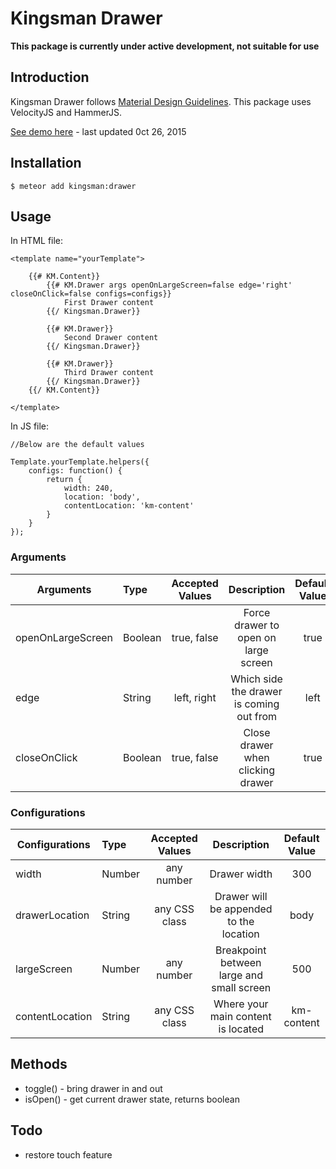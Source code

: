 # Kingsman Drawer

**This package is currently under active development, not suitable for use**

## Introduction
Kingsman Drawer follows [Material Design Guidelines](https://www.google.com/design/spec/material-design/introduction.html).
This package uses VelocityJS and HammerJS.

[See demo here](http://kingsman-drawer.meteor.com) - last updated 0ct 26, 2015

## Installation
```
$ meteor add kingsman:drawer
```

## Usage
In HTML file:
```
<template name="yourTemplate">
	
	{{# KM.Content}}
		{{# KM.Drawer args openOnLargeScreen=false edge='right' closeOnClick=false configs=configs}}
			First Drawer content
		{{/ Kingsman.Drawer}}
		
		{{# KM.Drawer}}
			Second Drawer content
		{{/ Kingsman.Drawer}}
		
		{{# KM.Drawer}}
			Third Drawer content
		{{/ Kingsman.Drawer}}
	{{/ KM.Content}}
	
</template>
```

In JS file:
```
//Below are the default values

Template.yourTemplate.helpers({
	configs: function() {
		return {
			width: 240,
			location: 'body',
			contentLocation: 'km-content'
		}
	}
});
```

### Arguments

| Arguments         | Type            | Accepted Values      |Description                                                                          |Default Value |
| ------------------|:----------------|:--------------------:|:-----------------------------------------------------------------------------------:|:------------:|
| openOnLargeScreen | Boolean         | true, false          |Force drawer to open on large screen                                                 |true          |
| edge              | String          | left, right          |Which side the drawer is coming out from                                             |left          |
| closeOnClick      | Boolean         | true, false          |Close drawer when clicking drawer                                                    |true          |

### Configurations

| Configurations  | Type            | Accepted Values           |Description                                                                          |Default Value |
| ----------------|:----------------|:-------------------------:|:-----------------------------------------------------------------------------------:|:------------:|
| width           | Number			    | any number                |Drawer width                                                                         |300           |
| drawerLocation  | String          | any CSS class             |Drawer will be appended to the location                                              |body          |
| largeScreen     | Number          | any number                |Breakpoint between large and small screen                                            |500           |
| contentLocation | String          | any CSS class             |Where your main content is located                                                   |km-content    |

## Methods
* toggle() - bring drawer in and out
* isOpen() - get current drawer state, returns boolean

## Todo
* restore touch feature
